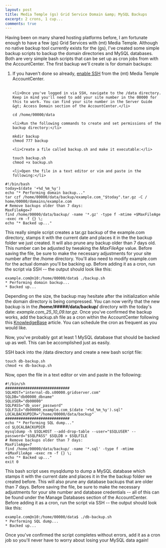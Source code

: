 ```yaml
---
layout: post
title: Media Temple (gs) Grid Service Domain &amp; MySQL Backups
excerpt: 2 crons, 1 cup...
comments: true
---
```


Having been on many shared hosting platforms before, I am fortunate enough to have a few (gs) Grid Services with (mt) Media Temple. Although no native backup tool currently exists for the (gs), I've created some simple backup scripts to backup the domain directories and MySQL databases. Both are very simple bash scripts that can be set up as cron jobs from with the AccountCenter. The first backup we'll create is for domain backups:

<ol>
	<li>If you haven't done so already, <a href="http://kb.mediatemple.net/questions/16/" target="_blank">enable SSH</a> from the (mt) Media Temple AccountCenter.</li><br>

	<li>Once you've logged in via SSH, navigate to the /data directory. Keep in mind you'll need to add your site number in the 00000 for this to work. You can find your site number in the Server Guide &gt; Access Domain section of the AccountCenter.</li>

<pre><code class="bash">cd /home/00000/data</code></pre>

	<li>Run the following commands to create and set permissions of the backup directory:</li>

<pre><code class="bash">mkdir backup
chmod 777 backup</code></pre>

	<li>Create a file called backup.sh and make it executable:</li>

<pre><code class="bash">touch backup.sh
chmod +x backup.sh</code></pre>

	<li>Open the file in a text editor or vim and paste in the following:</li>
</ol>

<pre><code class="bash">#!/bin/bash
today=$(date '+%d_%m_%y')
echo &quot;* Performing domain backup...&quot;
tar czf /home/00000/data/backup/example.com_&quot;$today&quot;.tar.gz -C / home/00000/domains/example.com
# Remove backups older than 7 days:
MaxFileAge=7
find /home/00000/data/backup/ -name '*.gz' -type f -mtime +$MaxFileAge -exec rm -f {} \;
echo &quot;* Backed up...&quot;</code></pre>

This really simple script creates a tar.gz backup of the example.com directory, stamps it with the current date and places it in the the backup folder we just created. It will also prune any backup older than 7 days old. This number can be adjusted by tweaking the <em>MaxFileAge</em> value. Before saving the file, be sure to make the necessary adjustments for your site number after the /home directory. You'll also need to modify example.com for the actual domain you'll be backing up. Before adding it as a cron, run the script via SSH -- the output should look like this:

<pre><code class="bash">example.com@n10:/home/00000/data$ ./backup.sh
* Performing domain backup...
* Backed up...</code></pre>

Depending on the size, the backup may hesitate after the initialization while the domain directory is being compressed. You can now verify that the new backup is in the <strong>/home/#####/data/backup/</strong> directory with the today's date: <em>example.com_25_10_09.tar.gz</em>. Once you've confirmed the backup works, add the backup.sh file as a cron within the AccountCenter following this <a href="http://kb.mediatemple.net/questions/243/" target="_blank">KnowledgeBase</a> article. You can schedule the cron as frequent as you would like.

Now, you've probably got at least 1 MySQL database that should be backed up as well. This can be accomplished just as easily.

SSH back into the /data directory and create a new bash script file:

<pre><code class="bash">touch db-backup.sh
chmod +x db-backup.sh</code></pre>

Now, open the file in a text editor or vim and paste in the following:

<pre><code class="bash">#!/bin/sh
#############################
SQLHOST=&quot;internal-db.s00000.gridserver.com&quot;
SQLDB=&quot;db00000_dbname&quot;
SQLUSER=&quot;db00000&quot;
SQLPASS=&quot;db_user_password&quot;
SQLFILE=&quot;db00000_example.com_$(date '+%d_%m_%y').sql&quot;
LOCALBACKUPDIR=&quot;/home/00000/data/backup&quot;
#############################
echo &quot;* Performing SQL dump...&quot;
cd $LOCALBACKUPDIR
mysqldump -h $SQLHOST --add-drop-table --user=&quot;$SQLUSER&quot; --password=&quot;$SQLPASS&quot; $SQLDB &gt; $SQLFILE
# Remove backups older than 7 days:
MaxFileAge=7
find /home/00000/data/backup/ -name '*.sql' -type f -mtime +$MaxFileAge -exec rm -f {} \;
echo &quot;* Backed up...&quot;
exit 0</code></pre>

This bash script uses mysqldump to dump a MySQL database which stamps it with the current date and places it in the the backup folder we created before. This will also prune any database backups that are older than 7 days. Before saving the file, be sure to make the necessary adjustments for your site number and database credentials -- all of this can be found under the Manage Databases section of the AccountCenter. Before adding it as a cron, run the script via SSH -- the output should look like this:

<pre><code class="bash">example.com@n10:/home/00000/data$ ./db-backup.sh
* Performing SQL dump...
* Backed up...</code></pre>

Once you've confirmed the script completes without errors, add it as a cron job so you'll never have to worry about losing your MySQL data again!